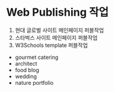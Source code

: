 # Web Publishing 작업
1. 현대 글로벌 사이트 메인페이지 퍼블작업
2. 스타벅스 사이트 메인페이지 퍼블작업
3. W3Schools template 퍼블작업
  - gourmet catering
  - architect
  - food blog
  - wedding
  - nature portfolio
